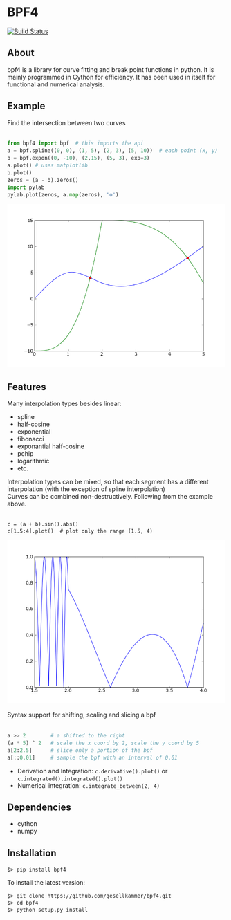 BPF4
====

[![Build Status](https://travis-ci.org/gesellkammer/bpf4.svg?branch=master)](https://travis-ci.org/gesellkammer/bpf4)


About
-----

bpf4 is a library for curve fitting and break point functions in python. It is mainly programmed in Cython for efficiency. It has been used in itself for functional and numerical analysis.

Example
-------

Find the intersection between two curves

```python

from bpf4 import bpf  # this imports the api
a = bpf.spline((0, 0), (1, 5), (2, 3), (5, 10))  # each point (x, y)
b = bpf.expon((0, -10), (2,15), (5, 3), exp=3)
a.plot() # uses matplotlib
b.plot() 
zeros = (a - b).zeros()
import pylab
pylab.plot(zeros, a.map(zeros), 'o')
```
   
![1](https://github.com/gesellkammer/bpf4/raw/master/pics/zeros.png)

Features
--------

Many interpolation types besides linear:

* spline
* half-cosine
* exponential
* fibonacci
* exponantial half-cosine
* pchip
* logarithmic
* etc. 

Interpolation types can be mixed, so that each segment has a different interpolation (with the exception of spline interpolation)  
Curves can be combined non-destructively. Following from the example above.  

```pyton

c = (a + b).sin().abs()
c[1.5:4].plot()  # plot only the range (1.5, 4)

```

![2](https://github.com/gesellkammer/bpf4/raw/master/pics/sinabs.png)

Syntax support for shifting, scaling and slicing a bpf

```python

a >> 2        # a shifted to the right
(a * 5) ^ 2   # scale the x coord by 2, scale the y coord by 5
a[2:2.5]      # slice only a portion of the bpf
a[::0.01]     # sample the bpf with an interval of 0.01

```

* Derivation and Integration: `c.derivative().plot()` or `c.integrated().integrated().plot()`  
* Numerical integration: `c.integrate_between(2, 4)`  


Dependencies
------------

* cython 
* numpy

Installation
------------


    $> pip install bpf4


To install the latest version:


    $> git clone https://github.com/gesellkammer/bpf4.git
    $> cd bpf4
    $> python setup.py install

